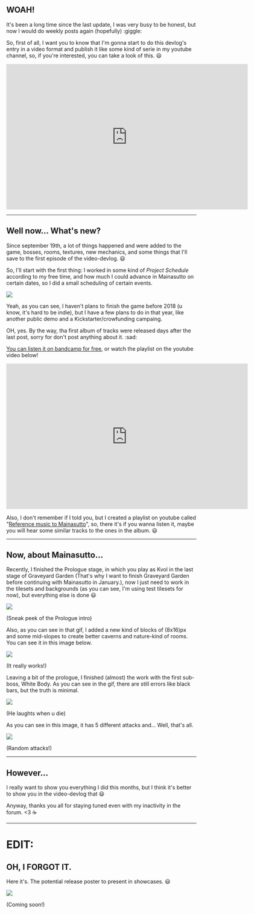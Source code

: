 ## WOAH!

It's been a long time since the last update, I was very busy to be honest, but now I would do weekly posts again (hopefully) :giggle:

So, first of all, I want you to know that I'm gonna start to do this devlog's entry in a video format and publish it like some kind of serie in my youtube channel, so, if you're interested, you can take a look of this. :smiley:

<div class="image-container">
<iframe width="640" height="385" src="https://www.youtube.com/embed/RjeVKaQ2kLk" title="Mainassuto&#39;s Devlog - Pronto" frameborder="0" allow="accelerometer; autoplay; clipboard-write; encrypted-media; gyroscope; picture-in-picture; web-share" referrerpolicy="strict-origin-when-cross-origin" allowfullscreen></iframe>
</div>

---

## Well now... What's new?

Since september 19th, a lot of things happened and were added to the game, bosses, rooms, textures, new mechanics, and some things that I'll save to the first episode of the video-devlog. :smiley:

So, I'll start with the first thing: I worked in some kind of _Project Schedule_ according to my free time, and how much I could advance in Mainasutto on certain dates, so I did a small scheduling of certain events.

<div class="image-container">

![](https://i.imgur.com/Z3HFoWf.png)

</div>

Yeah, as you can see, I haven't plans to finish the game before 2018 (u know, it's hard to be indie), but I have a few plans to do in that year, like another public demo and a Kickstarter/crowfunding campaing.

OH, yes. By the way, tha first album of tracks were released days after the last post, sorry for don't post anything about it. :sad:

[You can listen it on bandcamp for free](https://456s.bandcamp.com/album/mainasutto-prologue-chapter-1), or watch the playlist on the youtube video below!

<div class="image-container">
<iframe width="640" height="385" src="https://www.youtube.com/embed/Xe2PvzAVGbg" title="3. Prince of Tragedies (Zone)" frameborder="0" allow="accelerometer; autoplay; clipboard-write; encrypted-media; gyroscope; picture-in-picture; web-share" referrerpolicy="strict-origin-when-cross-origin" allowfullscreen></iframe>
</div>

Also, I don't remember if I told you, but I created a playlist on youtube called "[Reference music to Mainasutto](https://www.youtube.com/playlist?list=PLpQxaRq1YhUbh5i4pdBEMgkjOBocIHhSJ)", so, there it's if you wanna listen it, maybe you will hear some similar tracks to the ones in the album. :smiley:

---

## Now, about Mainasutto...

Recently, I finished the Prologue stage, in which you play as Kvol in the last stage of Graveyard Garden (That's why I want to finish Graveyard Garden before continuing with Mainasutto in January.), now I just need to work in the tilesets and backgrounds (as you can see, I'm using test tilesets for now), but everything else is done :smiley:

<div class="image-container">

![](https://s1.gifyu.com/images/test24fb5cb74e7c13522.gif)

(Sneak peek of the Prologue intro)

</div>

Also, as you can see in that gif, I added a new kind of blocks of (8x16)px and some mid-slopes to create better caverns and nature-kind of rooms. You can see it in this image below.

<div class="image-container">

![](https://i.imgur.com/o7hXhdY.png)

(It really works!)

</div>

Leaving a bit of the prologue, I finished (almost) the work with the first sub-boss, White Body. As you can see in the gif, there are still errors like black bars, but the truth is minimal.

<div class="image-container">

![](https://s1.gifyu.com/images/test2f10224cbdbeecb78.gif)

(He laughts when u die)

</div>

As you can see in this image, it has 5 different attacks and... Well, that's all.

<div class="image-container x2">

![](https://i.imgur.com/JfB1FHz.png)

(Random attacks!)

</div>

---

## However...

I really want to show you everything I did this months, but I think it's better to show you in the video-devlog that :smiley:

Anyway, thanks you all for staying tuned even with my inactivity in the forum. <3 :coffee:

---

# EDIT:

## OH, I FORGOT IT.

Here it's. The potential release poster to present in showcases. :smiley:

<div class="image-container">

![](https://i.imgur.com/SOinWlc.png)

(Coming soon!)

</div>

